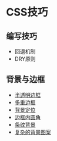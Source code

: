 # CSS技巧

## 编写技巧

* 回退机制
* DRY原则

## 背景与边框

* [半透明边框](https://codepen.io/wchaochao/pen/ZJRgRj)
* [多重边框](https://codepen.io/wchaochao/pen/MvXNZB)
* [背景定位](https://codepen.io/wchaochao/pen/zdLOEx)
* [边框内圆角](https://codepen.io/wchaochao/pen/dzjyZK)
* [条纹背景](https://codepen.io/wchaochao/pen/QMBwMg)
* [复杂的背景图案](https://codepen.io/wchaochao/pen/ayjOdo)